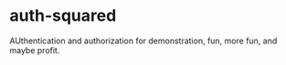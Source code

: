 # auth-squared
AUthentication and authorization for demonstration, fun, more fun, and maybe profit.
